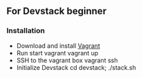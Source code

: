 ## For Devstack beginner
### Installation
* Download and install [Vagrant](https://www.vagrantup.com)
* Run start vagrant
			vagrant up
* SSH to the vagrant box
			vagrant ssh
* Initialize Devstack
			cd devstack; ./stack.sh

